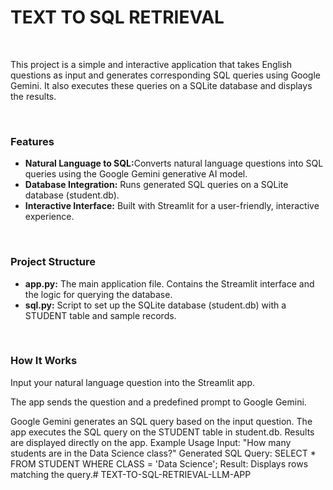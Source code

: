 <h1>TEXT TO SQL RETRIEVAL</h1>
<br>
<p>This project is a simple and interactive application that takes English questions as input and generates corresponding SQL queries using Google Gemini. It also executes these queries on a SQLite database and displays the results.</p>
<br>
<h3>Features</h3>
<ul>
<li><b> Natural Language to SQL:</b>Converts natural language questions into SQL queries using the Google Gemini generative AI model.</li>
<li><b>Database Integration:</b> Runs generated SQL queries on a SQLite database (student.db).</li>
<li><b>Interactive Interface:</b> Built with Streamlit for a user-friendly, interactive experience.</li>
</ul>
<br>
<h3>Project Structure</h3>
<ul>
<li><b>app.py:</b> The main application file. Contains the Streamlit interface and the logic for querying the database.</li>
<li><b>sql.py:</b> Script to set up the SQLite database (student.db) with a STUDENT table and sample records.</li>
</ul>
<br>
<h3>How It Works</h3>

<p>Input your natural language question into the Streamlit app.</p>
<p>The app sends the question and a predefined prompt to Google Gemini.</p>
<p>Google Gemini generates an SQL query based on the input question. The app executes the SQL query on the STUDENT table in student.db. Results are displayed directly on the app. Example Usage Input: "How many students are in the Data Science class?" Generated SQL Query: SELECT * FROM STUDENT WHERE CLASS = 'Data Science'; Result: Displays rows matching the query.# TEXT-TO-SQL-RETRIEVAL-LLM-APP</p>
